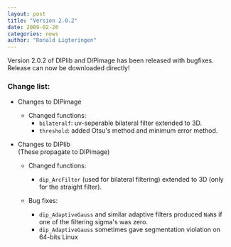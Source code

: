 ```yaml
---
layout: post
title: "Version 2.0.2"
date: 2009-02-26
categories: news
author: "Ronald Ligteringen"
---
```


Version 2.0.2 of DIPlib and DIPimage has been released with bugfixes. Release can now be downloaded directly!

<h3>Change list:</h3>

- Changes to DIPimage

    - Changed functions:
        - `bilateralf`: uv-seperable bilateral filter extended to 3D.
        - `threshold`: added Otsu's method and minimum error method.

- Changes to DIPlib  
(These propagate to DIPimage)

    - Changed functions:
        - `dip_ArcFilter` (used for bilateral filtering) extended to 3D (only for the straight filter).

    - Bug fixes:
        - `dip_AdaptiveGauss` and similar adaptive filters produced `NaN`s if one of the filtering sigma's was zero.
        - `dip_AdaptiveGauss` sometimes gave segmentation violation on 64-bits Linux
